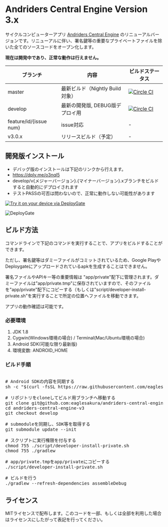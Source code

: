 # Andriders Central Engine Version 3.x

サイクルコンピューターアプリ [Andriders Central Engine](https://play.google.com/store/apps/details?id=com.eaglesakura.andriders) のリニューアルバージョンです。リニューアルに伴い、署名鍵等の重要なプライベートファイルを除いた全てのソースコードをオープン化します。

**現在は開発中であり、正常な動作は行えません。**

| ブランチ | 内容 | ビルドステータス |
|---|---|---|
| master | 最新ビルド（Nightly Build対象） |  [![Circle CI](https://circleci.com/gh/eaglesakura/andriders-central-engine-v3/tree/master.svg?style=svg)](https://circleci.com/gh/eaglesakura/andriders-central-engine-v3/tree/master) |
| develop | 最新の開発版, DEBUG版デプロイ用 | [![Circle CI](https://circleci.com/gh/eaglesakura/andriders-central-engine-v3/tree/develop.svg?style=svg)](https://circleci.com/gh/eaglesakura/andriders-central-engine-v3/tree/develop) |
| feature/id/{issue num} | issue対応 | - |
| v3.0.x | リリースビルド（予定） | - |

## 開発版インストール

 * デバッグ版のインストールは下記のリンクから行えます。
  * https://dply.me/o3nql5
  * develop/v{メジャーバージョン}.{マイナーバージョン}.xブランチをビルドすると自動的にデプロイされます
  * テストPASSの可否は問わないので、正常に動作しない可能性があります

[<img src="https://dply.me/dkw7bo/button/large" alt="Try it on your device via DeployGate">](https://dply.me/dkw7bo#install)

![DeployGate](https://chart.googleapis.com/chart?chs=256x256&cht=qr&chl=https%3A%2F%2Fdeploygate.com%2Fdistributions%2F0e9f7d4a23ab9744856a5b1be5b2e353fe963baf)

## ビルド方法

コマンドラインで下記のコマンドを実行することで、アプリをビルドすることができます。

ただし、署名鍵等はダミーファイルがコミットされているため、Google PlayやDeploygateにアップロードされているapkを生成することはできません。

署名ファイルやAPIキー等の重要情報は "app/private"配下に管理されます。ダミーファイルは"app/private.tmp"に保存されていますので、そのファイルを"app/private"配下にコピーする（もしくは"script/developer-install-private.sh"を実行することで所定の位置へファイルを移動できます。

アプリの動作確認は可能です。

### 必要環境

 1. JDK 1.8
 1. Cygwin(Windows環境の場合) / Terminal(Mac/Ubuntu環境の場合)
 1. Android SDK(可能な限り最新版)
 1. 環境変数: ANDROID_HOME

### ビルド手順

<pre>

# Android SDKの内容を同期する
sh -c "$(curl -fsSL https://raw.githubusercontent.com/eaglesakura/build-dependencies/master/android-sdk.sh)"

# リポジトリをcloneしてビルド用ブランチへ移動する
git clone git@github.com:eaglesakura/andriders-central-engine-v3.git
cd andriders-central-engine-v3
git checkout develop

# submoduleを同期し、SDK等を取得する
git submodule update --init

# スクリプトに実行権限を付与する
chmod 755 ./script/developer-install-private.sh
chmod 755 ./gradlew

# app/private.tmpをapp/privateにコピーする
./script/developer-install-private.sh

# ビルドを行う
./gradlew --refresh-dependencies assembleDebug
</pre>

## ライセンス

MITライセンスで配布します。このコードを一部、もしくは全部を利用した場合はライセンスにしたがって表記を行ってください。

